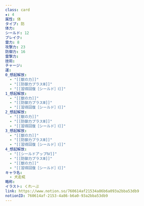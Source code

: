 ```yaml
---
class: card
★: 4
属性: 体
タイプ: 防
体力: 
シールド: 12
ブレイク: 
霊力: 8
攻撃力: 23
防御力: 16
霊撃力: 
技術: 
チャージ: 
運: 
0_想起解放:
  - "[[獣の力]]"
  - "[[防御力プラスⅢ]]"
  - "[[習得回復［シールド］Ⅰ]]"
1_想起解放:
  - "[[獣の力]]"
  - "[[防御力プラスⅢ]]"
  - "[[習得回復［シールド］Ⅰ]]"
2_想起解放:
  - "[[獣の力]]"
  - "[[防御力プラスⅢ]]"
  - "[[習得回復［シールド］Ⅰ]]"
3_想起解放:
  - "[[獣の力]]"
  - "[[防御力プラスⅢ]]"
  - "[[習得回復［シールド］Ⅰ]]"
4_想起解放:
  - "[[シールドアップⅣ]]"
  - "[[防御力プラスⅢ]]"
  - "[[獣の力]]"
  - "[[習得回復［シールド］Ⅰ]]"
キャラ名:
  - 犬走椛
略称: 
イラスト: くれーぷ
link: https://www.notion.so/760614af21534a86b6a093a2bba53db9
notionID: 760614af-2153-4a86-b6a0-93a2bba53db9
---
```

